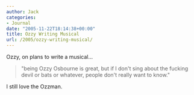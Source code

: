 ```yaml
---
author: Jack
categories:
- Journal
date: "2005-11-22T18:14:38+00:00"
title: Ozzy Writing Musical
url: /2005/ozzy-writing-musical/
---
```


Ozzy, on plans to write a musical&#8230;

> 
> 
> "being Ozzy Osbourne is great, but if I don't sing about the fucking devil or bats or whatever, people don't really want to know."
> 
> 

I still love the Ozzman.